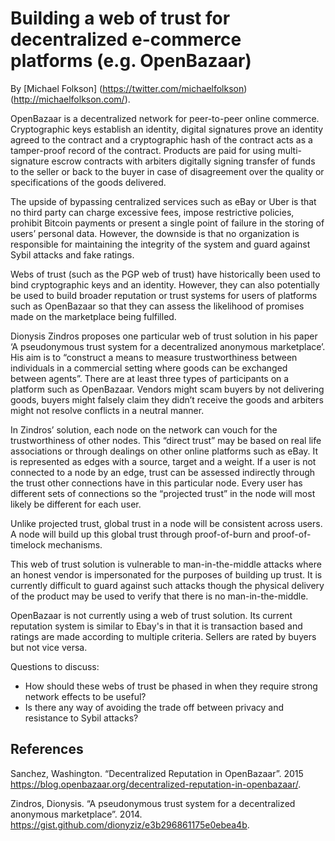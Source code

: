 # Building a web of trust for decentralized e-commerce platforms (e.g. OpenBazaar)

By [Michael Folkson] (https://twitter.com/michaelfolkson) (http://michaelfolkson.com/).

OpenBazaar is a decentralized network for peer-to-peer online commerce. Cryptographic keys establish an identity, digital signatures prove an identity agreed to the contract and a cryptographic hash of the contract acts as a tamper-proof record of the contract. Products are paid for using multi-signature escrow contracts with arbiters digitally signing transfer of funds to the seller or back to the buyer in case of disagreement over the quality or specifications of the goods delivered.

The upside of bypassing centralized services such as eBay or Uber is that no third party can charge excessive fees, impose restrictive policies, prohibit Bitcoin payments or present a single point of failure in the storing of users’ personal data. However, the downside is that no organization is responsible for maintaining the integrity of the system and guard against Sybil attacks and fake ratings.

Webs of trust (such as the PGP web of trust) have historically been used to bind cryptographic keys and an identity. However, they can also potentially be used to build broader reputation or trust systems for users of platforms such as OpenBazaar so that they can assess the likelihood of promises made on the marketplace being fulfilled.

Dionysis Zindros proposes one particular web of trust solution in his paper ‘A pseudonymous trust system for a decentralized anonymous marketplace’. His aim is to “construct a means to measure trustworthiness between individuals in a commercial setting where goods can be exchanged between agents”. There are at least three types of participants on a platform such as OpenBazaar. Vendors might scam buyers by not delivering goods, buyers might falsely claim they didn’t receive the goods and arbiters might not resolve conflicts in a neutral manner.

In Zindros’ solution, each node on the network can vouch for the trustworthiness of other nodes. This “direct trust” may be based on real life associations or through dealings on other online platforms such as eBay. It is represented as edges with a source, target and a weight. If a user is not connected to a node by an edge, trust can be assessed indirectly through the trust other connections have in this particular node. Every user has different sets of connections so the “projected trust” in the node will most likely be different for each user.

Unlike projected trust, global trust in a node will be consistent across users. A node will build up this global trust through proof-of-burn and proof-of-timelock mechanisms.

This web of trust solution is vulnerable to man-in-the-middle attacks where an honest vendor is impersonated for the purposes of building up trust. It is currently difficult to guard against such attacks though the physical delivery of the product may be used to verify that there is no man-in-the-middle.

OpenBazaar is not currently using a web of trust solution. Its current reputation system is similar to Ebay's in that it is transaction based and ratings are made according to multiple criteria. Sellers are rated by buyers but not vice versa.

Questions to discuss:

* How should these webs of trust be phased in when they require strong network effects to be useful?
* Is there any way of avoiding the trade off between privacy and resistance to Sybil attacks?

References
----------

Sanchez, Washington. “Decentralized Reputation in OpenBazaar”. 2015 https://blog.openbazaar.org/decentralized-reputation-in-openbazaar/.

Zindros, Dionysis. “A pseudonymous trust system for a decentralized anonymous marketplace”. 2014. https://gist.github.com/dionyziz/e3b296861175e0ebea4b.
